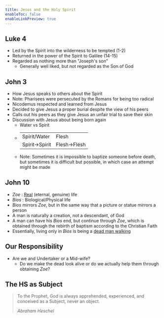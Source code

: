 ```yaml
---
title: Jesus and the Holy Spirit
enableToc: false
enableLinkPreview: true
---
```


## Luke 4

- Led by the Spirit into the wilderness to be tempted (1-2)
- Returned in the power of the Spirit to Galilee (14-15)
- Regarded as nothing more than "Joseph's son"
  - Generally well liked, but not regarded as the Son of God

## John 3

- How Jesus speaks to others about the Spirit
- Note: Pharisees were persecuted by the Romans for being too radical
- Nicodemus respected and learned from Jesus
- Decided to give Jesus a proper burial despite the view of his peers
- Calls out his peers as they give Jesus an unfair trial to save their skin
- Discussion with Jesus about being born again
  - Water vs Spirit
  - <table><tr><td>Spirit/Water</td><td>Flesh</td></tr><tr><td>Spirit->Spirit</td><td>Flesh->Flesh</td></tr></table>
  - Note: Sometimes it is impossible to baptize someone before death, but sometimes it is difficult but possible, in which case an attempt might be made

## John 10

- *Zoe* : <u>Real</u> (eternal, genuine) life
- *Bios* : Biological/Physical life
- *Bios* mirrors *Zoe*, but in the same way that a picture or statue mirrors a person
- A man is naturally a creation, not a descendant, of God
- A man can have his *Bios* end, but continue through *Zoe*, which is obtained through the rebirth of baptism according to the Christian Faith
- Essentially, living only in *Bios* is being a <u>dead man walking</u>

## Our Responsibility

- Are we and Undertaker or a Mid-wife?
  - Do we make the dead look alive or do we actually help them through obtaining *Zoe*?

## The HS as Subject

>To the Prophet, God is always apprehended, experienced, and conceived as a Subject, never an object.
>
>*Abraham Heschel*
